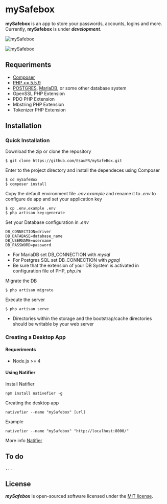 # mySafebox

**mySafebox** is an app to store your passwords, accounts, logins and more.
Currently, **mySafebox** is under ***development***.

![mySafebox](http://esaupr.github.io/img/mySafebox2.png)

![mySafebox](http://esaupr.github.io/img/mySafebox1.png)

## Requeriments
- [Composer](https://getcomposer.org/)
- [PHP >= 5.5.9](http://php.net/)
- [POSTGRES](http://www.postgresql.org.es/), [MariaDB](https://mariadb.org/), or some other database system
- OpenSSL PHP Extension
- PDO PHP Extension
- Mbstring PHP Extension
- Tokenizer PHP Extension

## Installation

### Quick Installation

Download the zip or clone the repository

	$ git clone https://github.com/EsauPR/mySafeBox.git

Enter to the project directory and install the dependeces using Composer

	$ cd mySafeBox
	$ composer install

Copy the default environment file *.env.example* and rename it to *.env* to configure de app and set your application key

	$ cp .env.example .env
	$ php artisan key:generate

Set your Database configuration in *.env*

	DB_CONNECTION=driver
	DB_DATABASE=database_name
	DB_USERNAME=username
	DB_PASSWORD=password

- For MariaDB set DB_CONNECTION with *mysql*
- For Postgres SQL set DB_CONNECTION with *pgsql*
- Be sure that the extension of your DB System is activated in configuration file of PHP, *php.ini*

Migrate the DB

	$ php artisan migrate

Execute the server

	$ php artisan serve

- Directories within the storage and the bootstrap/cache directories should be writable by your web server

### Creating a Desktop App
#### Requeriments
- Node.js >= 4

#### Using Natifier

Install Natifier

	npm install nativefier -g

Creating the desktop app

	nativefier --name "mySafebox" [url]

Example

	nativefier --name "mySafebox" "http://localhost:8000/"

More info [Natifier](https://github.com/jiahaog/nativefier)


## To do
    ...

## License

***mySafebox*** is open-sourced software licensed under the [MIT license](http://opensource.org/licenses/MIT).

